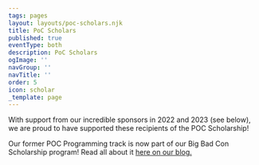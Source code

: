 ```yaml
---
tags: pages
layout: layouts/poc-scholars.njk
title: PoC Scholars
published: true
eventType: both
description: PoC Scholars
ogImage: ''
navGroup: ''
navTitle: ''
order: 5
icon: scholar
_template: page
---
```


With support from our incredible sponsors in 2022 and 2023 (see below), we are proud to have supported these recipients of the POC Scholarship!

Our former POC Programming track is now part of our Big Bad Con Scholarship program! Read all about it [here on our blog.](https://www.bigbadcon.com/blog/poc-programming-2024/)
